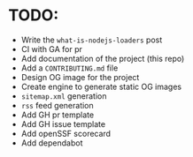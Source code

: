 # TODO:

- Write the `what-is-nodejs-loaders` post
- CI with GA for pr
- Add documentation of the project (this repo)
- Add a `CONTRIBUTING.md` file
- Design OG image for the project
- Create engine to generate static OG images
- `sitemap.xml` generation
- `rss` feed generation
- Add GH pr template
- Add GH issue template
- Add openSSF scorecard
- Add dependabot
